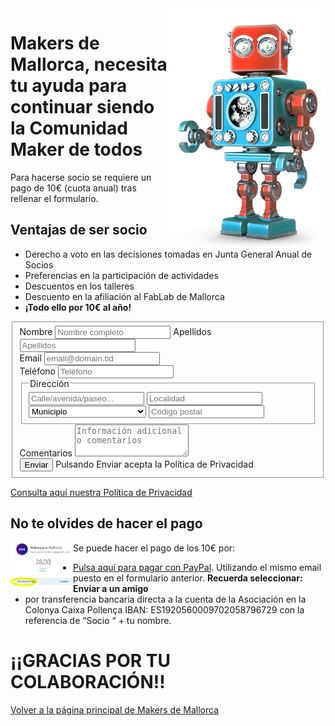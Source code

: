 <img src="./images/RobotRetro.png" width="250" align="right" />

# Makers de Mallorca, necesita tu ayuda para continuar siendo la Comunidad Maker de todos
Para hacerse socio se requiere un pago de 10€ (cuota anual) tras rellenar el formulario. 

## Ventajas de ser socio
* Derecho a voto en las decisiones tomadas en Junta General Anual de Socios
* Preferencias en la participación de actividades
* Descuentos en los talleres
* Descuento en la afiliación al FabLab de Mallorca
* **¡Todo ello por 10€ al año!**

<form id="fs-frm" name="Registro de socio" accept-charset="utf-8" action="https://formspree.io/xayjnann" method="POST">
  <fieldset id="fs-frm-inputs">
    <label for="forull-name">Nombre</label>
    <input type="text" name="nombre" id="nombre" placeholder="Nombre completo" required="">
    <label for="forull-surname">Apellidos</label>
    <input type="text" name="apellidos" id="nombre" placeholder="Apellidos" required="">
    <br>
    <label for="email-address">Email</label>
    <input type="email" name="email" id="email" placeholder="email@domain.tld" required="">       
    <br>
    <label for="telefono">Teléfono</label>
    <input type="telefono" name="telefono" id="telefono" placeholder="Teléfono" required="">       
    <br>
    <fieldset class="direccion">
      <legend>Dirección</legend>
      <input type="text" name="calle" id="calle" placeholder="Calle/avenida/paseo..." required="">       
      <input type="text" name="localidad" placeholder="Localidad">
      <select name="Municipio" required="">       
       <option value="Select" selected=" disabled=">Municipio</option>
       <option value="Alaior">Alaior</option>
       <option value="Alaró">Alaró</option>
       <option value="Alcúdia">Alcúdia</option>
       <option value="Algaida">Algaida</option>
       <option value="Andratx">Andratx</option>
       <option value="Ariany">Ariany</option>
       <option value="Artà">Artà</option>
       <option value="Banyalbufar">Banyalbufar</option>
       <option value="Binissalem">Binissalem</option>
       <option value="Búger">Búger</option>
       <option value="Bunyola">Bunyola</option>
       <option value="Calvià">Calvià</option>
       <option value="Campanet">Campanet</option>
       <option value="Campos">Campos</option>
       <option value="Capdepera">Capdepera</option>
       <option value="Ciutadella de Menorca">Ciutadella de Menorca</option>
       <option value="Consell">Consell</option>
       <option value="Costitx">Costitx</option>
       <option value="Deià">Deià</option>
       <option value="Eivissa">Eivissa</option>
       <option value="Es Castell">Es Castell</option>
       <option value="Es Mercadal">Es Mercadal</option>
       <option value="Es Migjorn Gran">Es Migjorn Gran</option>
       <option value="Escorca">Escorca</option>
       <option value="Esporles">Esporles</option>
       <option value="Estellencs">Estellencs</option>
       <option value="Felanitx">Felanitx</option>
       <option value="Ferreries">Ferreries</option>
       <option value="Formentera">Formentera</option>
       <option value="Fornalutx">Fornalutx</option>
       <option value="Inca">Inca</option>
       <option value="Lloret de Vistalegre">Lloret de Vistalegre</option>
       <option value="Lloseta">Lloseta</option>
       <option value="Llubí">Llubí</option>
       <option value="Llucmajor">Llucmajor</option>
       <option value="Manacor">Manacor</option>
       <option value="Mancor de la Vall">Mancor de la Vall</option>
       <option value="Maó">Maó</option>
       <option value="Maria de la Salut">Maria de la Salut</option>
       <option value="Marratxí">Marratxí</option>
       <option value="Montuïri">Montuïri</option>
       <option value="Muro">Muro</option>
       <option value="Palma">Palma de Mallorca</option>
       <option value="Petra">Petra</option>
       <option value="Pollença">Pollença</option>
       <option value="Porreres">Porreres</option>
       <option value="Puigpunyent">Puigpunyent</option>
       <option value="Sa Pobla">Sa Pobla</option>
       <option value="Sant Antoni de Portmany">Sant Antoni de Portmany</option>
       <option value="Sant Joan">Sant Joan</option>
       <option value="Sant Joan de Labritja">Sant Joan de Labritja</option>
       <option value="Sant Josep de sa Talaia">Sant Josep de sa Talaia</option>
       <option value="Sant Llorenç des Cardassar">Sant Llorenç des Cardassar</option>
       <option value="Sant Lluís">Sant Lluís</option>
       <option value="Santa Eugènia">Santa Eugènia</option>
       <option value="Santa Eulària des Riu">Santa Eulària des Riu</option>
       <option value="Santa Margalida">Santa Margalida</option>
       <option value="Santa María del Camí">Santa María del Camí</option>
       <option value="Santanyí">Santanyí</option>
       <option value="Selva">Selva</option>
       <option value="Sencelles">Sencelles</option>
       <option value="Ses Salines">Ses Salines</option>
       <option value="Sineu">Sineu</option>
       <option value="Sóller">Sóller</option>
       <option value="Son Servera">Son Servera</option>
       <option value="Valldemossa">Valldemossa</option>
       <option value="Vilafranca de Bonany">Vilafranca de Bonany</option>
      </select>
      <input type="text" name="codigo-postal" placeholder="Código postal" required="">       
    </fieldset>
    <label for="note">Comentarios</label>
    <textarea rows="3" name="comentarios" id="comentarios" placeholder="Información adicional o comentarios"></textarea>
    <input type="hidden" name="_subject" id="email-subject" value="Registration Form Submission">
    <br>
    <input type="submit" value="Enviar">
    <label for="submit">Pulsando Enviar acepta la Política de Privacidad</label>
  </fieldset>
</form>

[Consulta aquí nuestra Política de Privacidad](./politica-de-privacidad-y-cookies.html)
## No te olvides de hacer el pago
Se puede hacer el pago de los 10€ por:
<img src="./images/CapturePayPal.PNG" width="100" align="left" />
* [Pulsa aquí para pagar con PayPal](https://www.paypal.com/myaccount/transfer/homepage?from=SUM-QuickLink). Utilizando el mismo email puesto en el formulario anterior. **Recuerda seleccionar: Enviar a un amigo**
* por transferencia bancaria directa a la cuenta de la Asociación en la Colonya Caixa Pollença IBAN: ES1920560009702058796729 con la referencia de “Socio “ + tu nombre.

# ¡¡GRACIAS POR TU COLABORACIÓN!!

[Volver a la página principal de Makers de Mallorca](http://makespacemallorca.org)
